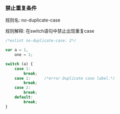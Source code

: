 ### 禁止重复条件
规则名: no-duplicate-case

规则解释: 在switch语句中禁止出现重复case

```js
/*eslint no-duplicate-case: 2*/

var a = 1,
    one = 1;

switch (a) {
    case 1:
        break;
    case 1:      /*error Duplicate case label.*/
        break;
    case 2:
        break;
    default:
        break;
}

```